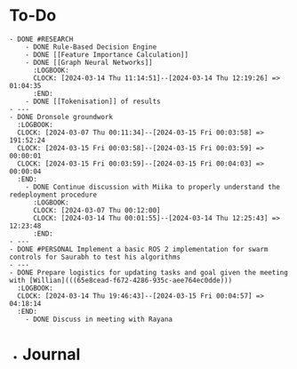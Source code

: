 # To-Do
	- DONE #RESEARCH
		- DONE Rule-Based Decision Engine
		- DONE [[Feature Importance Calculation]]
		- DONE [[Graph Neural Networks]]
		  :LOGBOOK:
		  CLOCK: [2024-03-14 Thu 11:14:51]--[2024-03-14 Thu 12:19:26] =>  01:04:35
		  :END:
		- DONE [[Tokenisation]] of results
	- ---
	- DONE Dronsole groundwork
	  :LOGBOOK:
	  CLOCK: [2024-03-07 Thu 00:11:34]--[2024-03-15 Fri 00:03:58] =>  191:52:24
	  CLOCK: [2024-03-15 Fri 00:03:58]--[2024-03-15 Fri 00:03:59] =>  00:00:01
	  CLOCK: [2024-03-15 Fri 00:03:59]--[2024-03-15 Fri 00:04:03] =>  00:00:04
	  :END:
		- DONE Continue discussion with Miika to properly understand the redeployment procedure
		  :LOGBOOK:
		  CLOCK: [2024-03-07 Thu 00:12:00]
		  CLOCK: [2024-03-14 Thu 00:01:55]--[2024-03-14 Thu 12:25:43] =>  12:23:48
		  :END:
	- ---
	- DONE #PERSONAL Implement a basic ROS 2 implementation for swarm controls for Saurabh to test his algorithms
	- ---
	- DONE Prepare logistics for updating tasks and goal given the meeting with [Willian](((65e8cead-f672-4286-935c-aee764ec0dde)))
	  :LOGBOOK:
	  CLOCK: [2024-03-14 Thu 19:46:43]--[2024-03-15 Fri 00:04:57] =>  04:18:14
	  :END:
		- DONE Discuss in meeting with Rayana
- # Journal